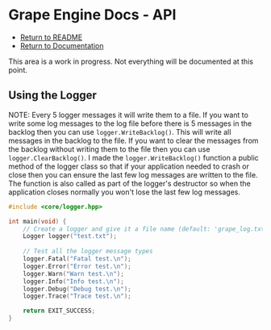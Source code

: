# Grape Engine Docs - API
- [Return to README](https://github.com/BlurrySquire/Grape-Engine)
- [Return to Documentation](https://github.com/BlurrySquire/Grape-Engine/blob/main/documentation/documentation.md)

This area is a work in progress. Not everything will be documented at this point.

## Using the Logger
NOTE: Every 5 logger messages it will write them to a file. If you want to write some log messages to the log file before there is 5 messages in the backlog then you can use ``logger.WriteBacklog()``. This will write all messages in the backlog to the file. If you want to clear the messages from the backlog without writing them to the file then you can use ``logger.ClearBacklog()``. I made the ``logger.WriteBacklog()`` function a public method of the logger class so that if your application needed to crash or close then you can ensure the last few log messages are written to the file. The function is also called as part of the logger's destructor so when the application closes normally you won't lose the last few log messages.
```c++
#include <core/logger.hpp>

int main(void) {
    // Create a logger and give it a file name (default: 'grape_log.txt')
    Logger logger("test.txt");
    
    // Test all the logger message types
    logger.Fatal("Fatal test.\n");
    logger.Error("Error test.\n");
    logger.Warn("Warn test.\n");
    logger.Info("Info test.\n");
    logger.Debug("Debug test.\n");
    logger.Trace("Trace test.\n");

    return EXIT_SUCCESS;
}
```